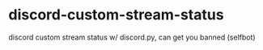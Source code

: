 # discord-custom-stream-status
discord custom stream status w/ discord.py, can get you banned (selfbot)
